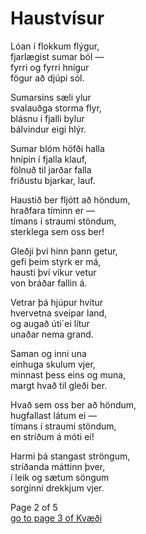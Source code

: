 # Haustvísur

Lóan í flokkum flýgur,\
fjarlægist sumar ból —\
fyrri og fyrri hnígur\
fögur að djúpi sól.

Sumarsins sæli ylur\
svalauðga storma flyr,\
blásnu í fjalli bylur\
bálvindur eigi hlýr.

Sumar blóm höfði halla\
hnípin í fjalla klauf,\
fölnuð til jarðar falla\
friðustu bjarkar, lauf.

Haustið ber fljótt að höndum,\
hraðfara tíminn er —\
tímans í straumi stöndum,\
sterklega sem oss ber!

Gleðji því hinn þann getur,\
gefi þeim styrk er má,\
hausti því víkur vetur\
von bráðar fallin á.

Vetrar þá hjúpur hvítur\
hvervetna sveipar land,\
og augað úti´ei lítur\
unaðar nema grand.

Saman og inni una\
einhuga skulum vjer,\
minnast þess eins og muna,\
margt hvað til gleði ber.

Hvað sem oss ber að höndum,\
hugfallast látum ei —\
tímans í straumi stöndum,\
en stríðum á móti ei!

Harmi þá stangast ströngum,\
stríðanda máttinn þver,\
í leik og sætum söngum\
sorginni drekkjum vjer.


Page 2 of 5\
[go to page 3 of Kvæði](https://baekur-online.github.io/magnus-grimsson-online/kvaedi-page-3.html)
